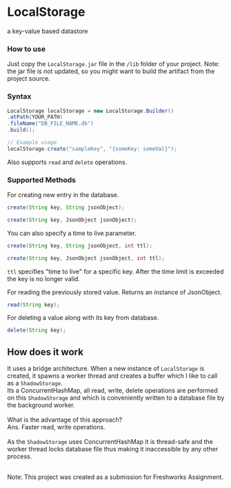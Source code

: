 # LocalStorage
a key-value based datastore

### How to use
Just copy the `LocalStorage.jar` file in the `/lib` folder of your project.
Note: the jar file is not updated, so you might want to build the artifact from the project source. 
### Syntax

```java
LocalStorage localStorage = new LocalStorage.Builder()
.atPath(YOUR_PATH)
.fileName("DB_FILE_NAME.db")
.build();

// Example usage
localStorage.create("sampleKey", "{someKey: someVal}");

```

Also supports `read` and `delete` operations. 

### Supported Methods
 For creating new entry in the database.
```java
create(String key, String jsonObject);
```

```java
create(String key, JsonObject jsonObject);
```
You can also specify a time to live parameter.
```java
create(String key, String jsonObject, int ttl);
```
```java
create(String key, JsonObject jsonObject, int ttl);
```
`ttl` specifies "time to live" for a specific key. After the time limit is exceeded the key is no longer valid.

For reading the previously stored value. Returns an instance of JsonObject.
```java
read(String key);
```
For deleting a value along with its key from database.
```java
delete(String key);
```

## How does it work

It uses a bridge architecture. When a new instance of `LocalStorage` is created, it spawns a worker thread and creates
a buffer which I like to call as a `ShadowStorage`. <br> Its a ConcurrentHashMap, all read, write, delete operations
are performed on this `ShadowStorage` and which is conveniently written to a database file by the background worker.
<br><br>
What is the advantage of this approach?<br>
Ans. Faster read, write operations. 
<br><br>
As the `ShadowStorage` uses ConcurrentHashMap it is thread-safe and the worker thread locks database file thus making it inaccessible
by any other process.


<br>
Note: This project was created as a submission for Freshworks Assignment. 
